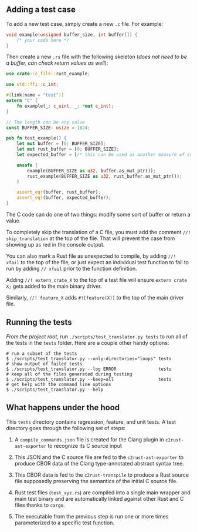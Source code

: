 ## Adding a test case

To add a new test case, simply create a new `.c` file. For example:

```c
void example(unsigned buffer_size, int buffer[]) {
    /* your code here */
}
```

Then create a new `.rs` file with the following skeleton (_does not need to be a buffer, can check return values as well_):

```rust
use crate::c_file::rust_example;

use std::ffi::c_int;

#[link(name = "test")]
extern "C" {
    fn example(_: c_uint, _: *mut c_int);
}

// The length can be any value
const BUFFER_SIZE: usize = 1024;

pub fn test_example() {
    let mut buffer = [0; BUFFER_SIZE];
    let mut rust_buffer = [0; BUFFER_SIZE];
    let expected_buffer = [/* this can be used as another measure of correctness */];

    unsafe {
        example(BUFFER_SIZE as u32, buffer.as_mut_ptr());
        rust_example(BUFFER_SIZE as u32, rust_buffer.as_mut_ptr());
    }

    assert_eq!(buffer, rust_buffer);
    assert_eq!(buffer, expected_buffer);
}
```

The C code can do one of two things: modify some sort of buffer or return a value.

To completely skip the translation of a C file, you must add the comment `//! skip_translation` at the top of the file. That will prevent the case from showing up as red in the console output.

You can also mark a Rust file as unexpected to compile, by adding `//! xfail` to the top of the file, or just expect an individual test function to fail to run by adding `// xfail` prior to the function definition.

Adding `//! extern_crate_X` to the top of a test file will ensure `extern crate X;` gets added to the main binary driver.

Similarly, `//! feature_X` adds `#![feature(X)]` to the top of the main driver file.

## Running the tests

_From the project root_, run `./scripts/test_translator.py tests` to run all of the tests in the
`tests` folder. Here are a couple other handy options:

```shell
# run a subset of the tests
$ ./scripts/test_translator.py --only-directories="loops" tests
# show output of failed tests
$ ./scripts/test_translator.py --log ERROR                tests
# keep all of the files generated during testing
$ ./scripts/test_translator.py --keep=all                 tests
# get help with the command line options
$ ./scripts/test_translator.py --help
```

## What happens under the hood

This `tests` directory contains regression, feature, and unit tests. A test directory goes through the following set of steps:

  1. A `compile_commands.json` file is created for the Clang plugin in `c2rust-ast-exporter` to recognize its C source input

  2. This JSON and the C source file are fed to the `c2rust-ast-exporter` to produce CBOR data of the Clang type-annotated abstract syntax tree.

  3. This CBOR data is fed to the `c2rust-transpile` to produce a Rust source file supposedly preserving the semantics of the initial C source file.

  4. Rust test files (`test_xyz.rs`) are compiled into a single main wrapper and main test binary and are automatically linked against other Rust and C files thanks to `cargo`.

  5. The executable from the previous step is run one or more times parameterized to a specific test function.

